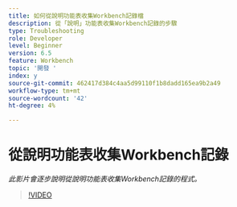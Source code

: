 ```yaml
---
title: 如何從說明功能表收集Workbench記錄檔
description: 從「說明」功能表收集Workbench記錄的步驟
type: Troubleshooting
role: Developer
level: Beginner
version: 6.5
feature: Workbench
topic: '開發 '
index: y
source-git-commit: 462417d384c4aa5d99110f1b8dadd165ea9b2a49
workflow-type: tm+mt
source-wordcount: '42'
ht-degree: 4%

---
```



# 從說明功能表收集Workbench記錄

*此影片會逐步說明從說明功能表收集Workbench記錄的程式。*

>[!VIDEO](https://video.tv.adobe.com/v/335501?quality=9&learn=on)
